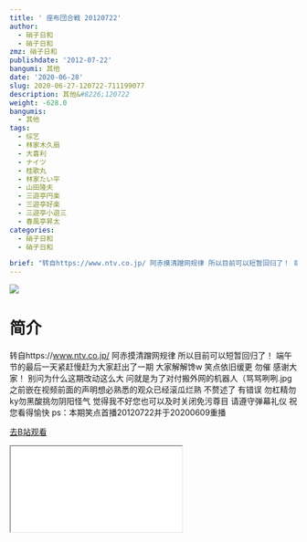 ```yaml
---
title: ' 座布団合戦 20120722'
author:
  - 硝子日和
  - 硝子日和
zmz: 硝子日和
publishdate: '2012-07-22'
bangumi: 其他
date: '2020-06-28'
slug: 2020-06-27-120722-711199077
description: 其他&#8226;120722
weight: -628.0
bangumis:
  - 其他
tags:
  - 综艺
  - 林家木久扇
  - 大喜利
  - ナイツ
  - 桂歌丸
  - 林家たい平
  - 山田隆夫
  - 三遊亭円楽
  - 三遊亭好楽
  - 三遊亭小遊三
  - 春風亭昇太
categories:
  - 硝子日和
  - 硝子日和

brief: "转自https://www.ntv.co.jp/ 阿赤摸清蹭网规律 所以目前可以短暂回归了！ 端午节的最后一天紧赶慢赶为大家赶出了一期 大家解解馋w 笑点依旧缓更 勿催 感谢大家！ 别问为什么这期改动这么大 问就是为了对付搬外网的机器人（骂骂咧咧.jpg 之前嵌在视频前面的声明想必熟悉的观众已经滚瓜烂熟 不赘述了 有错误 勿杠精勿ky勿黑酸挑勿阴阳怪气 觉得我不好您也可以及时关闭免污尊目 请遵守弹幕礼仪 祝您看得愉快 ps：本期笑点首播20120722并于20200609重播"
---
```

![](https://raw.githubusercontent.com/tcgriffith/owaraisite/master/static/tmpimg/c88c40334b7a5fe26d6e7dd55e41c16bdef25678.jpg.480.jpg)
# 简介  
转自https://www.ntv.co.jp/
阿赤摸清蹭网规律 所以目前可以短暂回归了！
端午节的最后一天紧赶慢赶为大家赶出了一期 大家解解馋w
笑点依旧缓更 勿催 感谢大家！
别问为什么这期改动这么大 问就是为了对付搬外网的机器人（骂骂咧咧.jpg
之前嵌在视频前面的声明想必熟悉的观众已经滚瓜烂熟 不赘述了
有错误 勿杠精勿ky勿黑酸挑勿阴阳怪气 觉得我不好您也可以及时关闭免污尊目
请遵守弹幕礼仪 祝您看得愉快
ps：本期笑点首播20120722并于20200609重播  

[去B站观看](https://www.bilibili.com/video/av711199077/)
<div class ="resp-container"><iframe class="testiframe" src="//player.bilibili.com/player.html?aid=711199077"", scrolling="no", allowfullscreen="true" > </iframe></div> 
